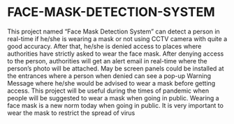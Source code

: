 # FACE-MASK-DETECTION-SYSTEM
This project named “Face Mask Detection System” can detect a person in real-time if he/she
is wearing a mask or not using CCTV camera with quite a good accuracy. After that, he/she is denied
access to places where authorities have strictly asked to wear the face mask. After denying access to
the person, authorities will get an alert email in real-time where the person’s photo will be attached. May be screen panels could be installed at the entrances where a person when denied can see a
pop-up Warning Message where he/she would be advised to wear a mask before getting access. This
project will be useful during the times of pandemic when people will be suggested to wear a mask
when going in public. Wearing a face mask is a new norm today when going in public. It is very
important to wear the mask to restrict the spread of virus

